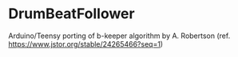 # DrumBeatFollower
Arduino/Teensy porting of b-keeper algorithm by A. Robertson (ref. https://www.jstor.org/stable/24265466?seq=1)
